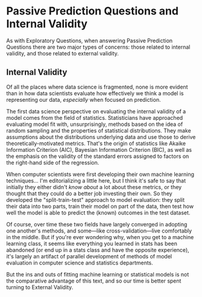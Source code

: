 # Passive Prediction Questions and Internal Validity

As with Exploratory Questions, when answering Passive Prediction Questions there are two major types of concerns: those related to internal validity, and those related to external validity.

## Internal Validity

Of all the places where data science is fragmented, none is more evident than in how data scientists evaluate how effectively we think a model is representing our data, *especially* when focused on prediction.

The first data science perspective on evaluating the internal validity of a model comes from the field of statistics. Statisticians have approached evaluating model fit with, unsurprisingly, methods based on the idea of random sampling and the properties of statistical distributions. They make assumptions about the distributions underlying data and use those to derive theoretically-motivated metrics. That's the origin of statistics like Akaike Information Criterion (AIC), Bayesian Information Criterion (BIC), as well as the emphasis on the validity of the standard errors assigned to factors on the right-hand side of the regression.

When computer scientists were first developing their own machine learning techniques... I'm editorializing a little here, but I think it's safe to say that initially they either didn't *know about* a lot about these metrics, or they thought that they could do a better job investing their own. So they developed the "split-train-test" approach to model evaluation: they split their data into two parts, train their model on part of the data, then test how well the model is able to predict the (known) outcomes in the test dataset.

Of course, over time these two fields have largely converged in adopting one another's methods, and some—like cross-validation—live comfortably in the middle. But if you're ever wondering why, when you get to a machine learning class, it seems like everything you learned in stats has been abandoned (or end up in a stats class and have the opposite experience), it's largely an artifact of parallel development of methods of model evaluation in computer science and statistics departments.

But the ins and outs of fitting machine learning or statistical models is not the comparative advantage of this text, and so our time is better spent turning to External Validity.
